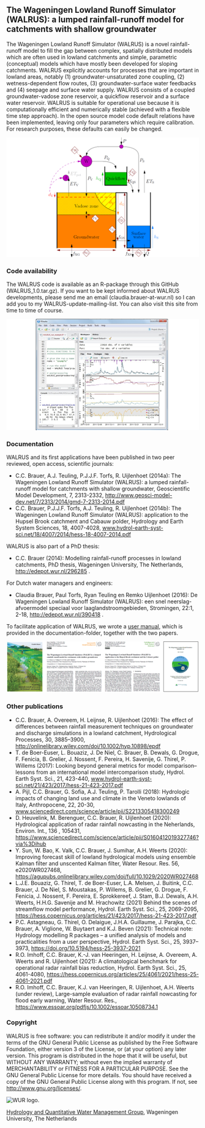
## The Wageningen Lowland Runoff Simulator (WALRUS): a lumped rainfall-runoff model for catchments with shallow groundwater

The Wageningen Lowland Runoff Simulator (WALRUS) is a novel rainfall-runoff model to fill the gap between complex, spatially
distributed models which are often used in lowland catchments and
simple, parametric  (conceptual) models which have mostly been developed for
sloping catchments. WALRUS explicitly accounts for processes
that are important in lowland areas, notably (1)
groundwater-unsaturated zone coupling, (2) wetness-dependent flow
routes, (3) groundwater-surface water feedbacks and (4) seepage and
surface water supply. WALRUS consists of a coupled
groundwater-vadose zone reservoir, a quickflow reservoir and
a surface water reservoir.  WALRUS is suitable for operational use
because it is computationally efficient and numerically stable
(achieved with a flexible time step approach). In the open source
model code default relations have been implemented, leaving only
four parameters which require calibration. For research purposes,
these defaults can easily be changed. 

![WALRUS model structure](documentation/figures/model_structure_WALRUS_GitHub.png)


### Code availability

The WALRUS code is available as an R-package through this GitHub (WALRUS_1.0.tar.gz). If you want to be kept informed about WALRUS developments, please send me an email (claudia.brauer-at-wur.nl) so I can add you to my WALRUS-update-mailing-list. You can also visit this site from time to time of course.

![Screenshot of WALRUS in RStudio](documentation/figures/screenshot_WALRUS_R_GitHub.jpg)

### Documentation

WALRUS and its first applications have been published in two peer reviewed, open access, scientific journals:
- C.C. Brauer, A.J. Teuling, P.J.J.F. Torfs, R. Uijlenhoet (2014a): 
The Wageningen Lowland Runoff Simulator (WALRUS): a lumped rainfall-runoff model for catchments with shallow groundwater, 
Geoscientific Model Development, 7, 2313-2332, 
http://www.geosci-model-dev.net/7/2313/2014/gmd-7-2313-2014.pdf
- C.C. Brauer, P.J.J.F. Torfs, A.J. Teuling, R. Uijlenhoet (2014b): 
The Wageningen Lowland Runoff Simulator (WALRUS): application to the Hupsel Brook catchment and Cabauw polder, 
Hydrology and  Earth System Sciences, 18, 4007-4028,
www.hydrol-earth-syst-sci.net/18/4007/2014/hess-18-4007-2014.pdf

WALRUS is also part of a PhD thesis:
- C.C. Brauer (2014):
Modelling rainfall-runoff processes in lowland catchments,
PhD thesis, Wageningen University, The Netherlands,
http://edepot.wur.nl/296285 .

For Dutch water managers and engineers:
- Claudia Brauer, Paul Torfs, Ryan Teuling en Remko Uijlenhoet (2016): 
De Wageningen Lowland Runoff Simulator (WALRUS): een snel neerslag-afvoermodel speciaal voor laaglandstroomgebieden,
Stromingen, 22:1, 2-18, http://edepot.wur.nl/390418 .

To facilitate application of WALRUS, we wrote a [user manual](https://github.com/ClaudiaBrauer/WALRUS/blob/master/documentation/WALRUS_manual.pdf), which is provided in the documentation-folder, together with the two papers.

![The WALRUS-publications](documentation/figures/WALRUS_publications.png)


### Other publications

- C.C. Brauer, A. Overeem, H. Leijnse, R. Uijlenhoet (2016):
The effect of differences between rainfall measurement techniques on groundwater and discharge simulations in a lowland catchment,
Hydrological Processes, 30, 3885–3900,
http://onlinelibrary.wiley.com/doi/10.1002/hyp.10898/epdf
- T. de Boer-Euser, L. Bouaziz, J. De Niel, C. Brauer, B. Dewals, G. Drogue, F. Fenicia, B. Grelier, J. Nossent, F. Pereira, H. Savenije, G. Thirel, P. Willems (2017): 
Looking beyond general metrics for model comparison–lessons from an international model intercomparison study,
Hydrol. Earth Syst. Sci., 21, 423-440,
www.hydrol-earth-syst-sci.net/21/423/2017/hess-21-423-2017.pdf 
- A. Pijl, C.C. Brauer, G. Sofia, A.J. Teuling, P. Tarolli (2018):
Hydrologic impacts of changing land use and climate in the Veneto lowlands of Italy,
Anthropocene, 22, 20-30,
www.sciencedirect.com/science/article/pii/S2213305418300249
- D. Heuvelink, M. Berenguer, C.C. Brauer, R. Uijlenhoet (2020): 
Hydrological application of radar rainfall nowcasting in the Neherlands, 
Environ. Int., 136 , 105431, 
https://www.sciencedirect.com/science/article/pii/S0160412019327746?via%3Dihub
- Y. Sun, W. Bao, K. Valk, C.C. Brauer, J. Sumihar, A.H. Weerts (2020):
Improving forecast skill of lowland hydrological models using ensemble Kalman filter and unscented Kalman filter,
Water Resour. Res. 56, e2020WR027468,
https://agupubs.onlinelibrary.wiley.com/doi/full/10.1029/2020WR027468
- L.J.E. Bouaziz, G. Thirel, T. de Boer-Euser, L.A. Melsen, J. Buitink, C.C. Brauer, J. De Niel, S. Moustakas, P. Willems, B. Grelier, 
G. Drogue, F. Fenicia, J. Nossent, F. Pereira, E. Sprokkereef, J. Stam, B.J. Dewals, A.H. Weerts, H.H.G. Savenije and M. Hrachowitz (2021)
Behind the scenes of streamflow model performance,
Hydrol. Earth Syst. Sci., 25, 2069-2095,
https://hess.copernicus.org/articles/21/423/2017/hess-21-423-2017.pdf
- P.C. Astagneau, G. Thirel, O. Delaigue, J.H.A. Guillaume, J. Parajka, C.C. Brauer, A. Viglione, W. Buytaert and K.J. Beven (2021): 
Technical note: Hydrology modelling R packages – a unified analysis of models and practicalities from a user perspective, 
Hydrol. Earth Syst. Sci., 25, 3937–3973, 
https://doi.org/10.5194/hess-25-3937-2021
- R.O. Imhoff, C.C. Brauer, K.-J. van Heeringen, H. Leijnse, A. Overeem, A. Weerts and R. Uijlenhoet (2021):
A climatological benchmark for operational radar rainfall bias reduction,
Hydrol. Earth Syst. Sci., 25, 4061-4080,
https://hess.copernicus.org/articles/25/4061/2021/hess-25-4061-2021.pdf
- R.O. Imhoff, C.C. Brauer, K.J. van Heeringen, R. Uijlenhoet, A.H. Weerts (under review),
Large-sample evaluation of radar rainfall nowcasting for flood early warning,
Water Resour. Res.,
https://www.essoar.org/pdfjs/10.1002/essoar.10508734.1

### Copyright

WALRUS is free software: you can redistribute it and/or modify it under the terms of the GNU General Public License as published by the Free Software Foundation, either version 3 of the License, or (at your option) any later version. This program is distributed in the hope that it will be useful, but WITHOUT ANY WARRANTY; without even the implied warranty of MERCHANTABILITY or FITNESS FOR A PARTICULAR PURPOSE.  See the GNU General Public License for more details. You should have received a copy of the GNU General Public License along with this program.  If not, see http://www.gnu.org/licenses/.


![WUR logo](documentation/figures/WUR_logo.png).

[Hydrology and Quantitative Water Management Group](https://www.hwm.wur.nl), Wageningen University, The Netherlands

